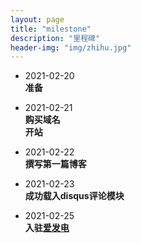 ```yaml
---
layout: page
title: "milestone"
description: "里程碑"
header-img: "img/zhihu.jpg"
---
```

<ul>
    <li><p>2021-02-20<br/><b>准备</b></p></li>
    <li><p>2021-02-21<br/><b>购买域名<br/>开站</b></p></li>
    <li><p>2021-02-22<br/><b>撰写第一篇博客</b></p></li>
    <li><p>2021-02-23<br/><b>成功载入disqus评论模块</b></p></li>
    <li><p>2021-02-25<br/><b>入驻<a href="https://afdian.net/@NekoYurico" target="_blank">爱发电</a></b></p></li>
</ul>



